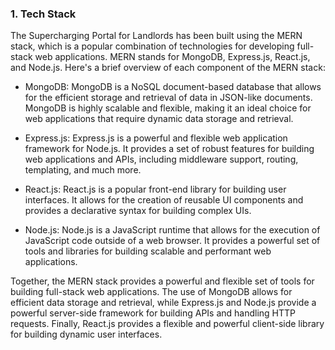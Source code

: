 ### 1. Tech Stack
The Supercharging Portal for Landlords has been built using the MERN stack, which is a popular combination of technologies for developing full-stack web applications. MERN stands for MongoDB, Express.js, React.js, and Node.js. Here's a brief overview of each component of the MERN stack:

* MongoDB: MongoDB is a NoSQL document-based database that allows for the efficient storage and retrieval of data in JSON-like documents. MongoDB is highly scalable and flexible, making it an ideal choice for web applications that require dynamic data storage and retrieval.

* Express.js: Express.js is a powerful and flexible web application framework for Node.js. It provides a set of robust features for building web applications and APIs, including middleware support, routing, templating, and much more.

* React.js: React.js is a popular front-end library for building user interfaces. It allows for the creation of reusable UI components and provides a declarative syntax for building complex UIs.

* Node.js: Node.js is a JavaScript runtime that allows for the execution of JavaScript code outside of a web browser. It provides a powerful set of tools and libraries for building scalable and performant web applications.

Together, the MERN stack provides a powerful and flexible set of tools for building full-stack web applications. The use of MongoDB allows for efficient data storage and retrieval, while Express.js and Node.js provide a powerful server-side framework for building APIs and handling HTTP requests. Finally, React.js provides a flexible and powerful client-side library for building dynamic user interfaces.